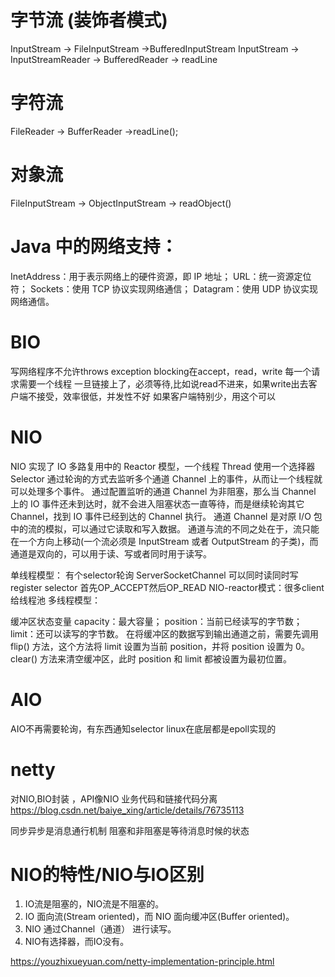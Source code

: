 
# 字节流 (装饰者模式)
InputStream -> FileInputStream ->BufferedInputStream
InputStream -> InputStreamReader -> BufferedReader -> readLine

# 字符流
FileReader -> BufferReader ->readLine();

# 对象流
FileInputStream -> ObjectInputStream -> readObject()

# Java 中的网络支持：

InetAddress：用于表示网络上的硬件资源，即 IP 地址；
URL：统一资源定位符；
Sockets：使用 TCP 协议实现网络通信；
Datagram：使用 UDP 协议实现网络通信。

# BIO
写网络程序不允许throws exception
blocking在accept，read，write
每一个请求需要一个线程
一旦链接上了，必须等待,比如说read不进来，如果write出去客户端不接受，效率很低，并发性不好
如果客户端特别少，用这个可以

# NIO
NIO 实现了 IO 多路复用中的 Reactor 模型，一个线程 Thread 使用一个选择器 Selector 通过轮询的方式去监听多个通道 Channel 上的事件，从而让一个线程就可以处理多个事件。
通过配置监听的通道 Channel 为非阻塞，那么当 Channel 上的 IO 事件还未到达时，就不会进入阻塞状态一直等待，而是继续轮询其它 Channel，找到 IO 事件已经到达的 Channel 执行。
通道 Channel 是对原 I/O 包中的流的模拟，可以通过它读取和写入数据。
通道与流的不同之处在于，流只能在一个方向上移动(一个流必须是 InputStream 或者 OutputStream 的子类)，而通道是双向的，可以用于读、写或者同时用于读写。

单线程模型： 有个selector轮询
ServerSocketChannel 可以同时读同时写
register selector 首先OP_ACCEPT然后OP_READ
NIO-reactor模式：很多client给线程池
多线程模型：

缓冲区状态变量
capacity：最大容量；
position：当前已经读写的字节数；
limit：还可以读写的字节数。
在将缓冲区的数据写到输出通道之前，需要先调用 flip() 方法，这个方法将 limit 设置为当前 position，并将 position 设置为 0。
 clear() 方法来清空缓冲区，此时 position 和 limit 都被设置为最初位置。



# AIO
AIO不再需要轮询，有东西通知selector 
linux在底层都是epoll实现的

# netty
对NIO,BIO封装 ，API像NIO
业务代码和链接代码分离
https://blog.csdn.net/baiye_xing/article/details/76735113
 
同步异步是消息通行机制
阻塞和非阻塞是等待消息时候的状态

# NIO的特性/NIO与IO区别
1. IO流是阻塞的，NIO流是不阻塞的。
2. IO 面向流(Stream oriented)，而 NIO 面向缓冲区(Buffer oriented)。
3. NIO 通过Channel（通道） 进行读写。
4. NIO有选择器，而IO没有。

https://youzhixueyuan.com/netty-implementation-principle.html


